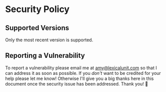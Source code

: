 # Security Policy

## Supported Versions

Only the most recent version is supported.

## Reporting a Vulnerability

To report a vulnerability please email me at [amy@lexicalunit.com](mailto:amy@lexicalunit.com) so that I can address it as soon as possible.
If you _don't_ want to be credited for your help please let me know! Otherwise I'll give you a big thanks here in this document once the
security issue has been addressed. Thank you! 💜
